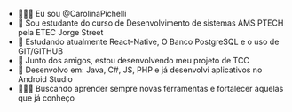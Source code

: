 - 🙋🏼‍♀️ Eu sou @CarolinaPichelli
- 📖 Sou estudante do curso de Desenvolvimento de sistemas AMS PTECH pela ETEC Jorge Street
- 🌱 Estudando atualmente React-Native, O Banco PostgreSQL e o uso de GIT/GITHUB 
- 👥 Junto dos amigos, estou desenvolvendo meu projeto de TCC
- 🧠 Desenvolvo em: Java, C#, JS, PHP e já desenvolvi aplicativos no Android Studio
- 👩🏼‍💻 Buscando aprender sempre novas ferramentas e fortalecer aquelas que já conheço
